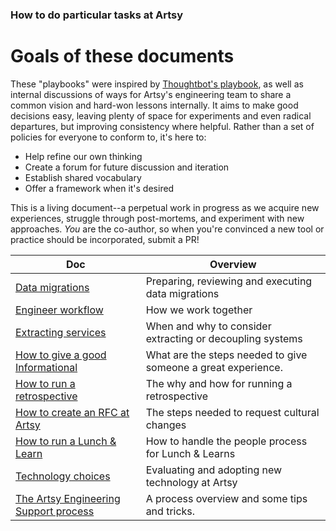 ### How to do particular tasks at Artsy

# Goals of these documents

These "playbooks" were inspired by [Thoughtbot's playbook](https://thoughtbot.com/playbook), as well as internal
discussions of ways for Artsy's engineering team to share a common vision and hard-won lessons internally. It aims
to make good decisions easy, leaving plenty of space for experiments and even radical departures, but improving
consistency where helpful. Rather than a set of policies for everyone to conform to, it's here to:

- Help refine our own thinking
- Create a forum for future discussion and iteration
- Establish shared vocabulary
- Offer a framework when it's desired

This is a living document--a perpetual work in progress as we acquire new experiences, struggle through
post-mortems, and experiment with new approaches. _You_ are the co-author, so when you're convinced a new tool or
practice should be incorporated, submit a PR!

<!-- prettier-ignore-start -->
<!-- start_toc -->
| Doc | Overview |
|--|--|
| [Data migrations](/playbooks/data-migrations.md#readme) | Preparing, reviewing and executing data migrations |
| [Engineer workflow](/playbooks/engineer-workflow.md#readme) | How we work together |
| [Extracting services](/playbooks/extracting-services.md#readme) | When and why to consider extracting or decoupling systems |
| [How to give a good Informational](/playbooks/informationals.md#readme) | What are the steps needed to give someone a great experience. |
| [How to run a retrospective](/playbooks/retrospectives.md#readme) | The why and how for running a retrospective |
| [How to create an RFC at Artsy](/playbooks/rfcs.md#readme) | The steps needed to request cultural changes |
| [How to run a Lunch & Learn](/playbooks/running-lunch-and-learn.md#readme) | How to handle the people process for Lunch & Learns |
| [Technology choices](/playbooks/technology-choices.md#readme) | Evaluating and adopting new technology at Artsy |
| [The Artsy Engineering Support process](/playbooks/support.md#readme) | A process overview and some tips and tricks. |
<!-- end_toc -->
<!-- prettier-ignore-end -->


<!--

WIP future topics:

## Choosing an architecture

## Communication patterns

## Choosing a stack

## Platform/Host

## Naming and locating projects

## When to open-source

# Application-level choices

## Authentication and authorization

## Analytics

## Metrics

## Monitoring

## Alerting

## Configuration

## DNS

## Licenses

## CI

## Deploys

# Designing APIs

# Working with the main API (Gravity)

 -->
